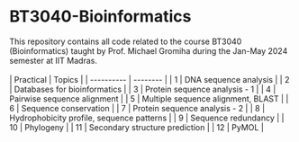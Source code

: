 # BT3040-Bioinformatics
This repository contains all code related to the course BT3040 (Bioinformatics) taught by Prof. Michael Gromiha during the Jan-May 2024 semester at IIT Madras.
<br/>
<br/>
| Practical | Topics |
| ---------- | -------- |
| 1 | DNA sequence analysis |
| 2 | Databases for bioinformatics |
| 3 | Protein sequence analysis - 1 |
| 4 | Pairwise sequence alignment |
| 5 | Multiple sequence alignment, BLAST |
| 6 | Sequence conservation |
| 7 | Protein sequence analysis - 2 |
| 8 | Hydrophobicity profile, sequence patterns |
| 9 | Sequence redundancy |
| 10 | Phylogeny |
| 11 | Secondary structure prediction |
| 12 | PyMOL |
